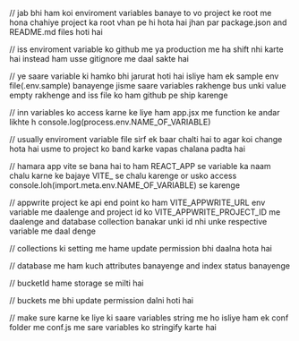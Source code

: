 // jab bhi ham koi enviroment variables banaye to vo project ke root me hona chahiye project ka root vhan pe hi hota hai jhan par package.json and README.md files hoti hai

// iss enviroment variable ko github me ya production me ha shift nhi karte hai instead ham usse gitignore me daal sakte hai

// ye saare variable ki hamko bhi jarurat hoti hai isliye ham ek sample env file(.env.sample) banayenge jisme saare variables rakhenge bus unki value empty rakhenge and iss file ko ham github pe ship karenge

// inn variables ko access karne ke liye ham app.jsx me function ke andar likhte h console.log(process.env.NAME_OF_VARIABLE)

// usually enviroment variable file sirf ek baar chalti hai to agar koi change hota hai usme to project ko band karke vapas chalana padta hai

// hamara app vite se bana hai to ham REACT_APP se variable ka naam chalu karne ke bajaye VITE_ se chalu karenge or usko access console.loh(import.meta.env.NAME_OF_VARIABLE) se karenge

// appwrite project ke api end point ko ham VITE_APPWRITE_URL env variable me daalenge and project id ko VITE_APPWRITE_PROJECT_ID me daalenge and database collection banakar unki id nhi unke respective variable me daal denge

// collections ki setting me hame update permission bhi daalna hota hai

// database me ham kuch attributes banayenge and index status banayenge

// bucketId hame storage se milti hai

// buckets me bhi update permission dalni hoti hai

// make sure karne ke liye ki saare variables string me ho isliye ham ek conf folder me conf.js me sare variables ko stringify karte hai

